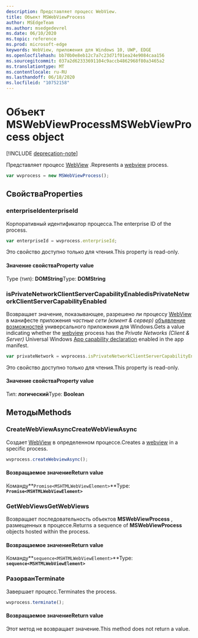 ```yaml
---
description: Представляет процесс WebView.
title: Объект MSWebViewProcess
author: MSEdgeTeam
ms.author: msedgedevrel
ms.date: 06/10/2020
ms.topic: reference
ms.prod: microsoft-edge
keywords: WebView, приложения для Windows 10, UWP, EDGE
ms.openlocfilehash: bb70b0e8eb12c7a7c23d71f01ea24e9084caa156
ms.sourcegitcommit: 037a2d62333691104c9accb4862968f80a3465a2
ms.translationtype: MT
ms.contentlocale: ru-RU
ms.lasthandoff: 06/18/2020
ms.locfileid: "10752158"
---
```

# <span data-ttu-id="dde2a-104">Объект MSWebViewProcess</span><span class="sxs-lookup"><span data-stu-id="dde2a-104">MSWebViewProcess object</span></span>  

[!INCLUDE [deprecation-note](../includes/deprecation-note.md)]  

<span data-ttu-id="dde2a-105">Представляет процесс [WebView](../webview.md) .</span><span class="sxs-lookup"><span data-stu-id="dde2a-105">Represents a [webview](../webview.md) process.</span></span>  

```javascript
var wvprocess = new MSWebViewProcess();
```  

## <span data-ttu-id="dde2a-106">Свойства</span><span class="sxs-lookup"><span data-stu-id="dde2a-106">Properties</span></span>  

### <span data-ttu-id="dde2a-107">enterpriseId</span><span class="sxs-lookup"><span data-stu-id="dde2a-107">enterpriseId</span></span>  

<span data-ttu-id="dde2a-108">Корпоративный идентификатор процесса.</span><span class="sxs-lookup"><span data-stu-id="dde2a-108">The enterprise ID of the process.</span></span>  

```js
var enterpriseId = wvprocess.enterpriseId;
```  

<span data-ttu-id="dde2a-109">Это свойство доступно только для чтения.</span><span class="sxs-lookup"><span data-stu-id="dde2a-109">This property is read-only.</span></span>  

#### <span data-ttu-id="dde2a-110">Значение свойства</span><span class="sxs-lookup"><span data-stu-id="dde2a-110">Property value</span></span>  

<span data-ttu-id="dde2a-111">Type (тип): **DOMString**</span><span class="sxs-lookup"><span data-stu-id="dde2a-111">Type: **DOMString**</span></span>  

### <span data-ttu-id="dde2a-112">isPrivateNetworkClientServerCapabilityEnabled</span><span class="sxs-lookup"><span data-stu-id="dde2a-112">isPrivateNetworkClientServerCapabilityEnabled</span></span>  

<span data-ttu-id="dde2a-113">Возвращает значение, показывающее, разрешено ли процессу [WebView](../webview.md) в манифесте приложения *частные сети (клиент & сервер)* [объявление возможностей](/windows/uwp/packaging/app-capability-declarations) универсального приложения для Windows.</span><span class="sxs-lookup"><span data-stu-id="dde2a-113">Gets a value indicating whether the [webview](../webview.md) process has the *Private Networks (Client & Server)* Universal Windows [App capability declaration](/windows/uwp/packaging/app-capability-declarations) enabled in the app manifest.</span></span>  

```javascript
var privateNetwork = wvprocess.isPrivateNetworkClientServerCapabilityEnabled;
```  

<span data-ttu-id="dde2a-114">Это свойство доступно только для чтения.</span><span class="sxs-lookup"><span data-stu-id="dde2a-114">This property is read-only.</span></span>  

#### <span data-ttu-id="dde2a-115">Значение свойства</span><span class="sxs-lookup"><span data-stu-id="dde2a-115">Property value</span></span>  

<span data-ttu-id="dde2a-116">Тип: **логический**</span><span class="sxs-lookup"><span data-stu-id="dde2a-116">Type: **Boolean**</span></span>  

## <span data-ttu-id="dde2a-117">Методы</span><span class="sxs-lookup"><span data-stu-id="dde2a-117">Methods</span></span>  

### <span data-ttu-id="dde2a-118">CreateWebViewAsync</span><span class="sxs-lookup"><span data-stu-id="dde2a-118">CreateWebViewAsync</span></span>  

<span data-ttu-id="dde2a-119">Создает [WebView](../webview.md) в определенном процессе.</span><span class="sxs-lookup"><span data-stu-id="dde2a-119">Creates a [webview](../webview.md) in a specific process.</span></span>  

```javascript
wvprocess.createWebviewAsync();
```  

#### <span data-ttu-id="dde2a-120">Возвращаемое значение</span><span class="sxs-lookup"><span data-stu-id="dde2a-120">Return value</span></span>  

<span data-ttu-id="dde2a-121">Команду**`Promise<MSHTMLWebViewElement>`**</span><span class="sxs-lookup"><span data-stu-id="dde2a-121">Type: **`Promise<MSHTMLWebViewElement>`**</span></span>  

### <span data-ttu-id="dde2a-122">GetWebViews</span><span class="sxs-lookup"><span data-stu-id="dde2a-122">GetWebViews</span></span>  

<span data-ttu-id="dde2a-123">Возвращает последовательность объектов **MSWebViewProcess** , размещенных в процессе.</span><span class="sxs-lookup"><span data-stu-id="dde2a-123">Returns a sequence of **MSWebViewProcess** objects hosted within the process.</span></span>  

#### <span data-ttu-id="dde2a-124">Возвращаемое значение</span><span class="sxs-lookup"><span data-stu-id="dde2a-124">Return value</span></span>  

<span data-ttu-id="dde2a-125">Команду**`sequence<MSHTMLWebViewElement>`**</span><span class="sxs-lookup"><span data-stu-id="dde2a-125">Type: **`sequence<MSHTMLWebViewElement>`**</span></span>  

### <span data-ttu-id="dde2a-126">Разорван</span><span class="sxs-lookup"><span data-stu-id="dde2a-126">Terminate</span></span>  

<span data-ttu-id="dde2a-127">Завершает процесс.</span><span class="sxs-lookup"><span data-stu-id="dde2a-127">Terminates the process.</span></span>  

```javascript
wvprocess.terminate();
```  

#### <span data-ttu-id="dde2a-128">Возвращаемое значение</span><span class="sxs-lookup"><span data-stu-id="dde2a-128">Return value</span></span>  

<span data-ttu-id="dde2a-129">Этот метод не возвращает значение.</span><span class="sxs-lookup"><span data-stu-id="dde2a-129">This method does not return a value.</span></span>  
